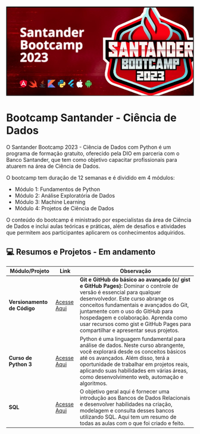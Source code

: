 ![Santander](/bootcamp_santander/evidencias/santander.jpg)

# Bootcamp Santander - Ciência de Dados

O Santander Bootcamp 2023 - Ciência de Dados com Python é um programa de formação gratuito, oferecido pela DIO em parceria com o Banco Santander, que tem como objetivo capacitar profissionais para atuarem na área de Ciência de Dados.

O bootcamp tem duração de 12 semanas e é dividido em 4 módulos:

- Módulo 1: Fundamentos de Python
- Módulo 2: Análise Exploratória de Dados
- Módulo 3: Machine Learning
- Módulo 4: Projetos de Ciência de Dados

O conteúdo do bootcamp é ministrado por especialistas da área de Ciência de Dados e inclui aulas teóricas e práticas, além de desafios e atividades que permitem aos participantes aplicarem os conhecimentos adquiridos.


## 💻 Resumos e Projetos - Em andamento

| Módulo/Projeto                             | Link          | Observação                                                                                        |
|--------------------------------------------|---------------|---------------------------------------------------------------------------------------------------|
| **Versionamento de Código**                 | [Acesse Aqui](/bootcamp_santander/git/README.md) | **Git e GitHub do básico ao avançado (c/ gist e GitHub Pages):** Dominar o controle de versão é essencial para qualquer desenvolvedor. Este curso abrange os conceitos fundamentais e avançados do Git, juntamente com o uso do GitHub para hospedagem e colaboração. Aprenda como usar recursos como gist e GitHub Pages para compartilhar e apresentar seus projetos.  |
| **Curso de Python 3**                             | [Acesse Aqui](/bootcamp_santander/python/README.md)        | Python é uma linguagem fundamental para análise de dados. Neste curso abrangente, você explorará desde os conceitos básicos até os avançados. Além disso, terá a oportunidade de trabalhar em projetos reais, aplicando suas habilidades em várias áreas, como desenvolvimento web, automação e algoritmos.                                                                                                   |
| **SQL**                             | [Acesse Aqui](/bootcamp_santander/sql/)        | O objetivo geral aqui é fornecer uma introdução aos Bancos de Dados Relacionais e desenvolver habilidades na criação, modelagem e consulta desses bancos utilizando SQL. Aqui tem um resumo de todas as aulas com o que foi criado e feito. |